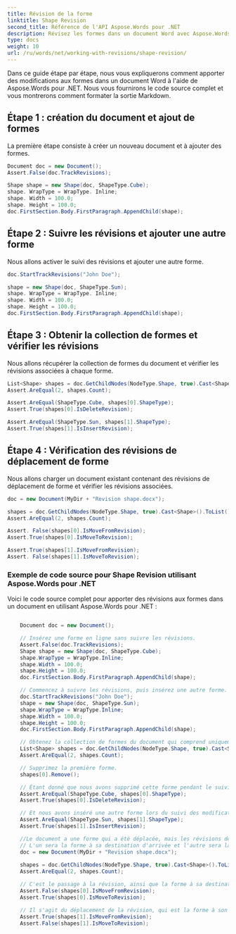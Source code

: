 ```yaml
---
title: Révision de la forme
linktitle: Shape Revision
second_title: Référence de l'API Aspose.Words pour .NET
description: Révisez les formes dans un document Word avec Aspose.Words pour .NET.
type: docs
weight: 10
url: /ru/words/net/working-with-revisions/shape-revision/
---
```


Dans ce guide étape par étape, nous vous expliquerons comment apporter des modifications aux formes dans un document Word à l'aide de Aspose.Words pour .NET. Nous vous fournirons le code source complet et vous montrerons comment formater la sortie Markdown.

## Étape 1 : création du document et ajout de formes

La première étape consiste à créer un nouveau document et à ajouter des formes.

```csharp
Document doc = new Document();
Assert.False(doc.TrackRevisions);

Shape shape = new Shape(doc, ShapeType.Cube);
shape. WrapType = WrapType. Inline;
shape. Width = 100.0;
shape. Height = 100.0;
doc.FirstSection.Body.FirstParagraph.AppendChild(shape);
```

## Étape 2 : Suivre les révisions et ajouter une autre forme

Nous allons activer le suivi des révisions et ajouter une autre forme.

```csharp
doc.StartTrackRevisions("John Doe");

shape = new Shape(doc, ShapeType.Sun);
shape. WrapType = WrapType. Inline;
shape. Width = 100.0;
shape. Height = 100.0;
doc.FirstSection.Body.FirstParagraph.AppendChild(shape);
```

## Étape 3 : Obtenir la collection de formes et vérifier les révisions

Nous allons récupérer la collection de formes du document et vérifier les révisions associées à chaque forme.

```csharp
List<Shape> shapes = doc.GetChildNodes(NodeType.Shape, true).Cast<Shape>().ToList();
Assert.AreEqual(2, shapes.Count);

Assert.AreEqual(ShapeType.Cube, shapes[0].ShapeType);
Assert.True(shapes[0].IsDeleteRevision);

Assert.AreEqual(ShapeType.Sun, shapes[1].ShapeType);
Assert.True(shapes[1].IsInsertRevision);
```

## Étape 4 : Vérification des révisions de déplacement de forme

Nous allons charger un document existant contenant des révisions de déplacement de forme et vérifier les révisions associées.

```csharp
doc = new Document(MyDir + "Revision shape.docx");

shapes = doc.GetChildNodes(NodeType.Shape, true).Cast<Shape>().ToList();
Assert.AreEqual(2, shapes.Count);

Assert. False(shapes[0].IsMoveFromRevision);
Assert.True(shapes[0].IsMoveToRevision);

Assert.True(shapes[1].IsMoveFromRevision);
Assert. False(shapes[1].IsMoveToRevision);
```

### Exemple de code source pour Shape Revision utilisant Aspose.Words pour .NET

Voici le code source complet pour apporter des révisions aux formes dans un document en utilisant Aspose.Words pour .NET :

```csharp

	Document doc = new Document();

	// Insérez une forme en ligne sans suivre les révisions.
	Assert.False(doc.TrackRevisions);
	Shape shape = new Shape(doc, ShapeType.Cube);
	shape.WrapType = WrapType.Inline;
	shape.Width = 100.0;
	shape.Height = 100.0;
	doc.FirstSection.Body.FirstParagraph.AppendChild(shape);

	// Commencez à suivre les révisions, puis insérez une autre forme.
	doc.StartTrackRevisions("John Doe");
	shape = new Shape(doc, ShapeType.Sun);
	shape.WrapType = WrapType.Inline;
	shape.Width = 100.0;
	shape.Height = 100.0;
	doc.FirstSection.Body.FirstParagraph.AppendChild(shape);

	// Obtenez la collection de formes du document qui comprend uniquement les deux formes que nous avons ajoutées.
	List<Shape> shapes = doc.GetChildNodes(NodeType.Shape, true).Cast<Shape>().ToList();
	Assert.AreEqual(2, shapes.Count);

	// Supprimez la première forme.
	shapes[0].Remove();

	// Étant donné que nous avons supprimé cette forme pendant le suivi des modifications, la forme compte comme une révision de suppression.
	Assert.AreEqual(ShapeType.Cube, shapes[0].ShapeType);
	Assert.True(shapes[0].IsDeleteRevision);

	// Et nous avons inséré une autre forme lors du suivi des modifications, de sorte que cette forme comptera comme une révision d'insertion.
	Assert.AreEqual(ShapeType.Sun, shapes[1].ShapeType);
	Assert.True(shapes[1].IsInsertRevision);

	//Le document a une forme qui a été déplacée, mais les révisions de déplacement de forme auront deux instances de cette forme.
	// L'un sera la forme à sa destination d'arrivée et l'autre sera la forme à son emplacement d'origine.
	doc = new Document(MyDir + "Revision shape.docx");
	
	shapes = doc.GetChildNodes(NodeType.Shape, true).Cast<Shape>().ToList();
	Assert.AreEqual(2, shapes.Count);

	// C'est le passage à la révision, ainsi que la forme à sa destination d'arrivée.
	Assert.False(shapes[0].IsMoveFromRevision);
	Assert.True(shapes[0].IsMoveToRevision);

	// Il s'agit du déplacement de la révision, qui est la forme à son emplacement d'origine.
	Assert.True(shapes[1].IsMoveFromRevision);
	Assert.False(shapes[1].IsMoveToRevision);
            
```

